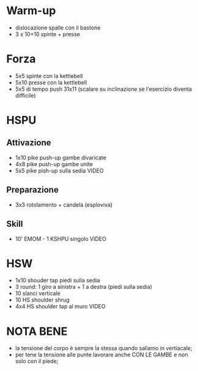 # Warm-up

 * dislocazione spalle con il bastone
 * 3 x 10+10 spinte + presse

# Forza

 * 5x5 spinte con la kettlebell
 * 5x10 presse con la kettlebell
 * 5x5 di tempo push 31x11 (scalare su inclinazione se l'esercizio diventa difficile)

# HSPU

## Attivazione

 * 1x10 pike push-up gambe divaricate
 * 4x8 pike push-up gambe unite
 * 5x5 pike pish-up sulla sedia VIDEO

## Preparazione

 * 3x3 rotolamento + candela (esploviva)

## Skill

 * 10' EMOM - 1 KSHPU singolo VIDEO

# HSW

 * 1x10 shouder tap piedi sulla sedia
 * 3 round: 1 giro a sinistra + 1 a destra (piedi sulla sedia)
 * 10 slanci verticale
 * 10 HS shoulder shrug 
 * 4x4 HS shoulder tap al muro VIDEO

# NOTA BENE

 * la tensione del corpo è sempre la stessa quando saliamo in vertiacale;
 * per tene la tensione alle punte lavorare anche CON LE GAMBE e non solo con il piede;

